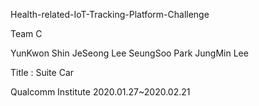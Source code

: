 Health-related-IoT-Tracking-Platform-Challenge

Team C

YunKwon Shin 
JeSeong Lee
SeungSoo Park
JungMin Lee

Title : Suite Car

Qualcomm Institute
2020.01.27~2020.02.21
